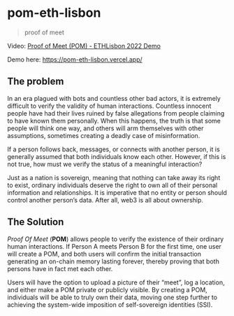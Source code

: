# pom-eth-lisbon

> proof of meet

Video: [Proof of Meet (POM) - ETHLisbon 2022 Demo](https://www.youtube.com/watch?v=iiVoe7I9BJw)

Demo here: https://pom-eth-lisbon.vercel.app/

## The problem

In an era plagued with bots and countless other bad actors, it is extremely difficult to verify the validity of human interactions. Countless innocent people have had their lives ruined by false allegations from people claiming to have known them personally. When this happens, the truth is that some people will think one way, and others will arm themselves with other assumptions, sometimes creating a deadly case of misinformation.

If a person follows back, messages, or connects with another person, it is generally assumed that both individuals know each other. However, if this is not true, how must we verify the status of a meaningful interaction?

Just as a nation is sovereign, meaning that nothing can take away its right to exist, ordinary individuals deserve the right to own all of their personal information and relationships. It is imperative that no entity or person should control another person’s data. After all, web3 is all about ownership.

## The Solution

*Proof Of Meet* (**POM**) allows people to verify the existence of their ordinary human interactions. If Person A meets Person B for the first time, one user will create a POM, and both users will confirm the initial transaction generating an on-chain memory lasting forever, thereby proving that both persons have in fact met each other.

Users will have the option to upload a picture of their “meet”, log a location, and either make a POM private or publicly visible. By creating a POM, individuals will be able to truly own their data, moving one step further to achieving the system-wide imposition of self-sovereign identities (SSI).

<!--
[Workflow](https://whimsical.com/pom-flow-3G2mov7m4Aq7z2RZ1bVzwY)
-->
